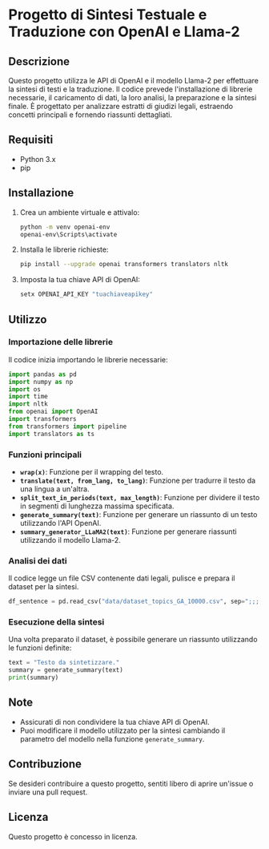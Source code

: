 # Progetto di Sintesi Testuale e Traduzione con OpenAI e Llama-2

## Descrizione

Questo progetto utilizza le API di OpenAI e il modello Llama-2 per effettuare la sintesi di testi e la traduzione. Il codice prevede l'installazione di librerie necessarie, il caricamento di dati, la loro analisi, la preparazione e la sintesi finale. È progettato per analizzare estratti di giudizi legali, estraendo concetti principali e fornendo riassunti dettagliati.

## Requisiti

- Python 3.x
- pip

## Installazione

1. Crea un ambiente virtuale e attivalo:

   ```bash
   python -m venv openai-env
   openai-env\Scripts\activate
   ```

2. Installa le librerie richieste:

   ```bash
   pip install --upgrade openai transformers translators nltk
   ```

3. Imposta la tua chiave API di OpenAI:

   ```bash
   setx OPENAI_API_KEY "tuachiaveapikey"
   ```

## Utilizzo

### Importazione delle librerie

Il codice inizia importando le librerie necessarie:

```python
import pandas as pd
import numpy as np
import os
import time
import nltk
from openai import OpenAI
import transformers
from transformers import pipeline
import translators as ts
```

### Funzioni principali

- **`wrap(x)`**: Funzione per il wrapping del testo.
- **`translate(text, from_lang, to_lang)`**: Funzione per tradurre il testo da una lingua a un'altra.
- **`split_text_in_periods(text, max_length)`**: Funzione per dividere il testo in segmenti di lunghezza massima specificata.
- **`generate_summary(text)`**: Funzione per generare un riassunto di un testo utilizzando l'API OpenAI.
- **`summary_generator_LLaMA2(text)`**: Funzione per generare riassunti utilizzando il modello Llama-2.

### Analisi dei dati

Il codice legge un file CSV contenente dati legali, pulisce e prepara il dataset per la sintesi. 

```python
df_sentence = pd.read_csv("data/dataset_topics_GA_10000.csv", sep=";;;;", encoding="utf-8")
```

### Esecuzione della sintesi

Una volta preparato il dataset, è possibile generare un riassunto utilizzando le funzioni definite:

```python
text = "Testo da sintetizzare."
summary = generate_summary(text)
print(summary)
```

## Note

- Assicurati di non condividere la tua chiave API di OpenAI.
- Puoi modificare il modello utilizzato per la sintesi cambiando il parametro del modello nella funzione `generate_summary`.

## Contribuzione

Se desideri contribuire a questo progetto, sentiti libero di aprire un'issue o inviare una pull request.

## Licenza

Questo progetto è concesso in licenza.